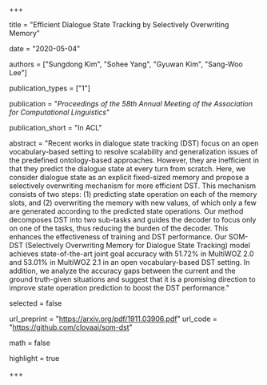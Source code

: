 +++

title = "Efficient Dialogue State Tracking by Selectively Overwriting Memory"

date = "2020-05-04"

authors = ["Sungdong Kim", "Sohee Yang", "Gyuwan Kim", "Sang-Woo Lee"]

publication_types = ["1"]

publication = "*Proceedings of the 58th Annual Meeting of the Association for Computational Linguistics*"

publication_short = "In ACL"

abstract = "Recent works in dialogue state tracking (DST) focus on an open vocabulary-based setting to resolve scalability and generalization issues of the predefined ontology-based approaches. However, they are inefficient in that they predict the dialogue state at every turn from scratch. Here, we consider dialogue state as an explicit fixed-sized memory and propose a selectively overwriting mechanism for more efficient DST. This mechanism consists of two steps: (1) predicting state operation on each of the memory slots, and (2) overwriting the memory with new values, of which only a few are generated according to the predicted state operations. Our method decomposes DST into two sub-tasks and guides the decoder to focus only on one of the tasks, thus reducing the burden of the decoder. This enhances the effectiveness of training and DST performance. Our SOM-DST (Selectively Overwriting Memory for Dialogue State Tracking) model achieves state-of-the-art joint goal accuracy with 51.72% in MultiWOZ 2.0 and 53.01% in MultiWOZ 2.1 in an open vocabulary-based DST setting. In addition, we analyze the accuracy gaps between the current and the ground truth-given situations and suggest that it is a promising direction to improve state operation prediction to boost the DST performance."

selected = false

url_preprint = "https://arxiv.org/pdf/1911.03906.pdf"
url_code = "https://github.com/clovaai/som-dst"

math = false

highlight = true


+++

